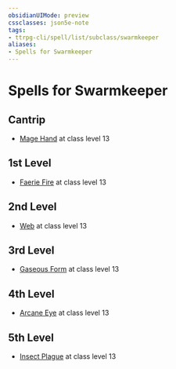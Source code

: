 ```yaml
---
obsidianUIMode: preview
cssclasses: json5e-note
tags:
- ttrpg-cli/spell/list/subclass/swarmkeeper
aliases:
- Spells for Swarmkeeper
---
```

# Spells for Swarmkeeper

## Cantrip

- [Mage Hand](/3-Mechanics/CLI/Compendium/spells/mage-hand.md "PHB") at class level 13

## 1st Level

- [Faerie Fire](/3-Mechanics/CLI/Compendium/spells/faerie-fire.md "PHB") at class level 13

## 2nd Level

- [Web](/3-Mechanics/CLI/Compendium/spells/web.md "PHB") at class level 13

## 3rd Level

- [Gaseous Form](/3-Mechanics/CLI/Compendium/spells/gaseous-form.md "PHB") at class level 13

## 4th Level

- [Arcane Eye](/3-Mechanics/CLI/Compendium/spells/arcane-eye.md "PHB") at class level 13

## 5th Level

- [Insect Plague](/3-Mechanics/CLI/Compendium/spells/insect-plague.md "PHB") at class level 13